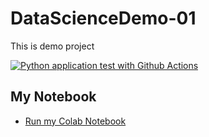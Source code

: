 # DataScienceDemo-01
This is demo project

[![Python application test with Github Actions](https://github.com/williyamino/DataScienceDemo-01/actions/workflows/main.yml/badge.svg)](https://github.com/williyamino/DataScienceDemo-01/actions/workflows/main.yml)


## My Notebook

* [Run my Colab Notebook](https://github.com/williyamino/DataScienceDemo-01/blob/main/data_science_notebook.ipynb)
